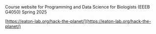 Course website for Programming and Data Science for Biologists (EEEB G4050) Spring 2025

[https://eaton-lab.org/hack-the-planet/](https://eaton-lab.org/hack-the-planet/)
